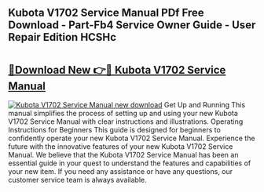 ## Kubota V1702 Service Manual PDf Free Download - Part-Fb4 Service Owner Guide - User Repair Edition HCSHc

# <h2><a href="http://bc94937.oget.top/?id=Kubota+V1702+Service+Manual">🔗Download New 👉🔴 Kubota V1702 Service Manual</a></h2>

[![Kubota V1702 Service Manual new download](https://i.imgur.com/5g1atiW.png)](http://bc94937.oget.top/?id=Kubota+V1702+Service+Manual)
Get Up and Running This manual simplifies the process of setting up and using your new Kubota V1702 Service Manual with clear instructions and illustrations. Operating Instructions for Beginners This guide is designed for beginners to confidently operate your new Kubota V1702 Service Manual. Experience the future with the innovative features of your new Kubota V1702 Service Manual. We believe that the Kubota V1702 Service Manual has been an essential guide in your quest to understand the features and capabilities of your new item. If you need any assistance or have any questions, our customer service team is always available.
